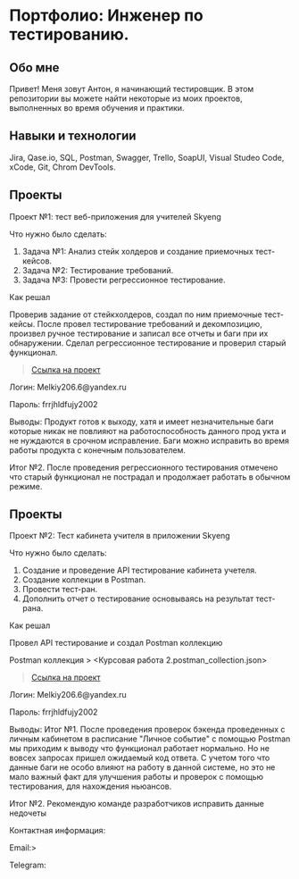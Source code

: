 # Портфолио: Инженер по тестированию.

## Обо мне

Привет! Меня зовут Антон, я начинающий тестировщик. В этом репозитории вы 
можете найти некоторые из моих проектов, выполненных во время обучения и практики.
<br>

## Навыки и технологии

Jira, Qase.io, SQL, Postman, Swagger, Trello, SoapUI,
Visual Studeo Code, xCode, Git, Chrom DevTools.

## Проекты
<p> Проект №1: тест веб-приложения для учителей Skyeng<p>

<p> Что нужно было сделать:<p>
<ol>
  <li> Задача №1: Анализ стейк холдеров и создание приемочных тест-кейсов.</li>
  <li> Задача №2: Тестирование требований.</li>
  <li> Задача №3: Провести регрессионное тестирование.</li>
</ol>

<p> Как решал

Проверив задание от стейкхолдеров, создал по ним приемочные тест-кейсы. 
После провел тестирование требований и декомпозицию, произвел ручное тестирование 
и записал все отчеты и баги при их обнаружении. Сделал регрессионное тестирование и проверил старый функционал. <p>

> <a href="https://bug-report-toni.atlassian.net/wiki/spaces/1/pages/1015809/1-+2-">Ссылка на проект</a>
<p> Логин: Melkiy206.6@yandex.ru</p>
<p> Пароль: frrjhldfujy2002</p>



<p> Выводы: 
Продукт готов к выходу, хатя и имеет незначительные баги которые никак не повлияют на работоспособность данного прод
укта и не нуждаются в срочном исправление. Баги можно исправить во время работы продукта с конечным пользователем.

Итог №2.
После проведения регрессионного тестирования отмечено что старый функционал не пострадал и продолжает работать в обычном режиме. <p>


## Проекты
<p> Проект №2: Тест кабинета учителя в приложении Skyeng<p>

<p> Что нужно было сделать:<p>
<ol>
  <li> Создание и проведение API тестирование кабинета учетеля.</li>
   <li> Создание коллекции в Postman.</li>
   <li> Провести тест-ран.</li>
   <li> Дополнить отчет о тестирование основываясь на результат тест-рана.</li>
</ol>

<p> Как решал

Провел API тестирование и создал Postman коллекцию <p>

Postman коллекция > <Курсовая работа 2.postman_collection.json> </a>

> <a href="https://bug-report-toni.atlassian.net/wiki/spaces/1/pages/1015809/1-+2-">Ссылка на проект</a>
<p> Логин: Melkiy206.6@yandex.ru</p>
<p> Пароль: frrjhldfujy2002</p>


<p> Выводы: 
Итог №1. После проведения проверок бэкенда проведенных с личным кабинетом в расписание "Личное событие" 
с помощью Postman мы приходим к выводу что функционал работает нормально. Но не вовсех запросах пришел ожидаемый код ответа. 
С учетом того что данные баги не особо влияют на работу в данной системе, но это не мало важный факт для улучшения работы и проверок 
с помощью тестирования, для нахождения ньюансов.

Итог №2.
Рекомендую команде разработчиков исправить данные недочеты <p>

<p> Контактная информация:</p>
<p>Email:> <a href="Melkiy206.6@yandex.ru"></a> </p>
<p>Telegram: <a href="@Anton_Isaev88"></a> </p>

